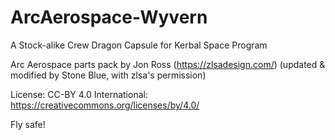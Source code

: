 # ArcAerospace-Wyvern
A Stock-alike Crew Dragon Capsule for Kerbal Space Program

Arc Aerospace parts pack by Jon Ross (https://zlsadesign.com/)
	(updated & modified by Stone Blue, with zlsa's permission)

License: CC-BY 4.0 International: https://creativecommons.org/licenses/by/4.0/

Fly safe!
